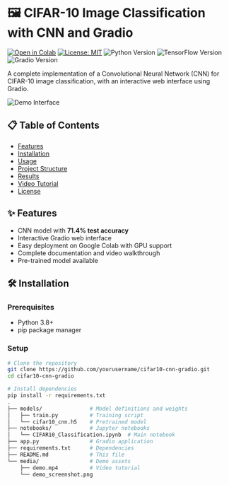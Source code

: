 # 🖼️ CIFAR-10 Image Classification with CNN and Gradio

[![Open in Colab](https://colab.research.google.com/assets/colab-badge.svg)](https://colab.research.google.com/github/yourusername/cifar10-cnn-gradio/blob/main/notebooks/CIFAR10_Classification.ipynb)
[![License: MIT](https://img.shields.io/badge/License-MIT-yellow.svg)](https://opensource.org/licenses/MIT)
![Python Version](https://img.shields.io/badge/Python-3.8%2B-blue)
![TensorFlow Version](https://img.shields.io/badge/TensorFlow-2.8%2B-orange)
![Gradio Version](https://img.shields.io/badge/Gradio-3.0%2B-green)

A complete implementation of a Convolutional Neural Network (CNN) for CIFAR-10 image classification, with an interactive web interface using Gradio.

![Demo Interface](media/demo_screenshot.png)

## 📋 Table of Contents
- [Features](#-features)
- [Installation](#-installation)
- [Usage](#-usage)
- [Project Structure](#-project-structure)
- [Results](#-results)
- [Video Tutorial](#-video-tutorial)
- [License](#-license)

## ✨ Features
- CNN model with **71.4% test accuracy**
- Interactive Gradio web interface
- Easy deployment on Google Colab with GPU support
- Complete documentation and video walkthrough
- Pre-trained model available

## 🛠 Installation

### Prerequisites
- Python 3.8+
- pip package manager

### Setup
```bash
# Clone the repository
git clone https://github.com/yourusername/cifar10-cnn-gradio.git
cd cifar10-cnn-gradio

# Install dependencies
pip install -r requirements.txt
.
├── models/               # Model definitions and weights
│   ├── train.py          # Training script
│   └── cifar10_cnn.h5    # Pretrained model
├── notebooks/            # Jupyter notebooks
│   └── CIFAR10_Classification.ipynb  # Main notebook
├── app.py                # Gradio application
├── requirements.txt      # Dependencies
├── README.md             # This file
└── media/                # Demo assets
    ├── demo.mp4          # Video tutorial
    └── demo_screenshot.png
